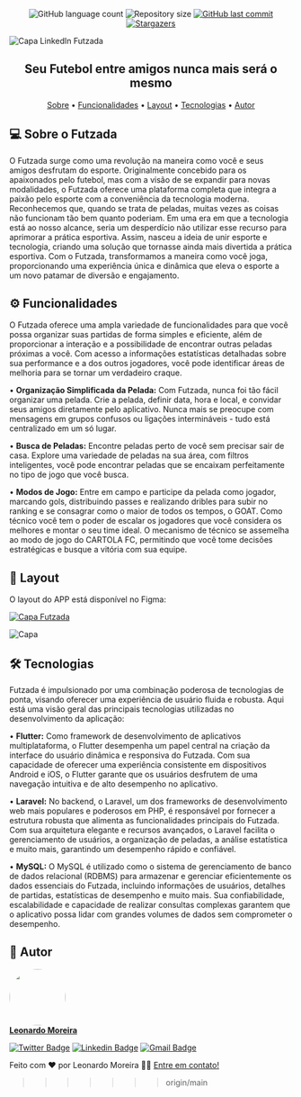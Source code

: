 <p align="center">
  <img alt="GitHub language count" src="https://img.shields.io/github/languages/count/GaLfoTorTo/futzada?color=%2304D361">
  <img alt="Repository size" src="https://img.shields.io/github/repo-size/GaLfoTorTo/futzada">
  <a href="https://github.com/GaLfoTorTo/futzada/commits/main" target="_blank">
    <img alt="GitHub last commit" src="https://img.shields.io/github/last-commit/GaLfoTorTo/futzada">
  </a>
  <a href="https://github.com/GaLfoTorTo/futzada/stargazers" target="_blank">
    <img alt="Stargazers" src="https://img.shields.io/github/stars/GaLfoTorTo/futzada?style=social">
	  
  </a>  

</p>

![Capa LinkedIn Futzada](https://github.com/GaLfoTorTo/futzada/assets/72894623/b15c02f7-78e6-48b2-bd0a-fefd0d7dec04)

<h2 align="center"> 
	Seu Futebol entre amigos
  nunca mais será o mesmo
</h2>

<p align="center">
 <a href="#-sobre-o-futzada">Sobre</a> •
 <a href="#-Funcionalidades">Funcionalidades</a> •
 <a href="#-layout">Layout</a> • 
 <a href="#-tecnologias">Tecnologias</a> • 
 <a href="#-autor">Autor</a>
</p>

## 💻 Sobre o Futzada

O Futzada surge como uma revolução na maneira como você e seus amigos desfrutam do esporte. Originalmente concebido para os apaixonados pelo futebol, mas com a visão de se expandir para novas modalidades, o Futzada oferece uma plataforma completa que integra a paixão pelo esporte com a conveniência da tecnologia moderna. Reconhecemos que, quando se trata de peladas, muitas vezes as coisas não funcionam tão bem quanto poderiam. Em uma era em que a tecnologia está ao nosso alcance, seria um desperdício não utilizar esse recurso para aprimorar a prática esportiva. Assim, nasceu a ideia de unir esporte e tecnologia, criando uma solução que tornasse ainda mais divertida a prática esportiva. Com o Futzada, transformamos a maneira como você joga, proporcionando uma experiência única e dinâmica que eleva o esporte a um novo patamar de diversão e engajamento.

## ⚙️ Funcionalidades

O Futzada oferece uma ampla variedade de funcionalidades para que você possa organizar suas partidas de forma simples e eficiente, além de proporcionar a interação e a possibilidade de encontrar outras peladas próximas a você. Com acesso a informações estatísticas detalhadas sobre sua performance e a dos outros jogadores, você pode identificar áreas de melhoria para se tornar um verdadeiro craque.

  • <b>Organização Simplificada da Pelada:</b> Com Futzada, nunca foi tão fácil organizar uma pelada. Crie a pelada, definir data, hora e local, e convidar seus amigos diretamente pelo aplicativo. Nunca mais se preocupe com mensagens em grupos confusos ou ligações intermináveis - tudo está centralizado em um só lugar.
  
  • <b>Busca de Peladas:</b> Encontre peladas perto de você sem precisar sair de casa. Explore uma variedade de peladas na sua área, com filtros inteligentes, você pode encontrar peladas que se encaixam perfeitamente no tipo de jogo que você busca.
  
  • <b>Modos de Jogo:</b> Entre em campo e participe da pelada como jogador, marcando gols, distribuindo passes e realizando dribles para subir no ranking e se consagrar como o maior de todos os tempos, o GOAT. Como técnico você tem o poder de escalar os jogadores que você considera os melhores e montar o seu time ideal. O mecanismo de técnico se assemelha ao modo de jogo do CARTOLA FC, permitindo que você tome decisões estratégicas e busque a vitória com sua equipe.

## 🎨 Layout

O layout do APP está disponível no Figma:

<a href="https://www.figma.com/file/Ob2HrHvkg5NRCl953flIbo/Futzada?type=design&node-id=116%3A275&mode=design&t=9CfQRtvb3SuByiL5-1" target="_blank">
  <img alt="Capa Futzada" src="https://img.shields.io/badge/Acessar%20Layout%20-Figma-%2304D361">
</a>

![Capa](https://github.com/GaLfoTorTo/futzada/assets/72894623/14734646-9341-4544-854d-dd2176d3a3e8)


## 🛠 Tecnologias

Futzada é impulsionado por uma combinação poderosa de tecnologias de ponta, visando oferecer uma experiência de usuário fluida e robusta. Aqui está uma visão geral das principais tecnologias utilizadas no desenvolvimento da aplicação:

  • <b>Flutter:</b> Como framework de desenvolvimento de aplicativos multiplataforma, o Flutter desempenha um papel central na criação da interface do usuário dinâmica e responsiva do Futzada. Com sua capacidade de oferecer uma experiência consistente em dispositivos Android e iOS, o Flutter garante que os usuários desfrutem de uma navegação intuitiva e de alto desempenho no aplicativo.

  • <b>Laravel:</b> No backend, o Laravel, um dos frameworks de desenvolvimento web mais populares e poderosos em PHP, é responsável por fornecer a estrutura robusta que alimenta as funcionalidades principais do Futzada. Com sua arquitetura elegante e recursos avançados, o Laravel facilita o gerenciamento de usuários, a organização de peladas, a análise estatística e muito mais, garantindo um desempenho rápido e confiável.

  • <b>MySQL:</b> O MySQL é utilizado como o sistema de gerenciamento de banco de dados relacional (RDBMS) para armazenar e gerenciar eficientemente os dados essenciais do Futzada, incluindo informações de usuários, detalhes de partidas, estatísticas de desempenho e muito mais. Sua confiabilidade, escalabilidade e capacidade de realizar consultas complexas garantem que o aplicativo possa lidar com grandes volumes de dados sem comprometer o desempenho.

## 🦸 Autor

<a href="#">
  <img style="border-radius: 50%;" src="https://avatars.githubusercontent.com/u/72894623?v=4" width="100px;" alt=""/>
  <br>
  <b>Leonardo Moreira</b>
</a>
<br>

[![Twitter Badge](https://img.shields.io/badge/-@GaLfoTorTo-1ca0f1?style=flat-square&labelColor=1ca0f1&logo=twitter&logoColor=white&link=https://twitter.com/GaLfoTorTo)](https://twitter.com/GaLfoTorTo) [![Linkedin Badge](https://img.shields.io/badge/-Leonardo-blue?style=flat-square&logo=Linkedin&logoColor=white&link=https://www.linkedin.com/in/leonardo-moreira-995842200)](https://www.linkedin.com/in/leonardo-moreira-995842200) [![Gmail Badge](https://img.shields.io/badge/-leonardovl117@gmail.com-c14438?style=flat-square&logo=Gmail&logoColor=white&link=mailto:leonardovl117@gmail.com)](mailto:leonardovl117@gmail.com)

Feito com ❤️ por Leonardo Moreira 👋🏽 [Entre em contato!](https://www.linkedin.com/in/leonardo-moreira-995842200)
>>>>>>> origin/main
